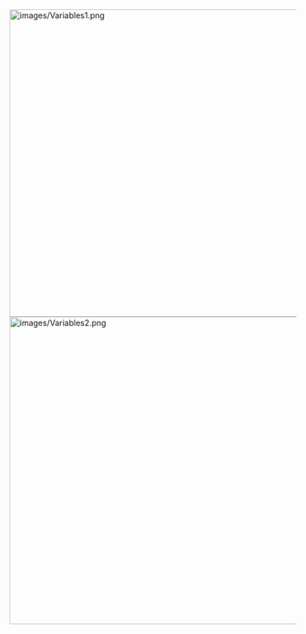 
<img alt="images/Variables1.png" src="./images/Variables1.png" style="width: 960.00px; height: 540.00px; margin-left: 0.00px; margin-top: 0.00px; transform: rotate(0.00rad) translateZ(0px); -webkit-transform: rotate(0.00rad) translateZ(0px);" title=""/>
<img alt="images/Variables2.png" src="./images/Variables2.png" style="width: 960.00px; height: 540.00px; margin-left: 0.00px; margin-top: 0.00px; transform: rotate(0.00rad) translateZ(0px); -webkit-transform: rotate(0.00rad) translateZ(0px);" title=""/>

